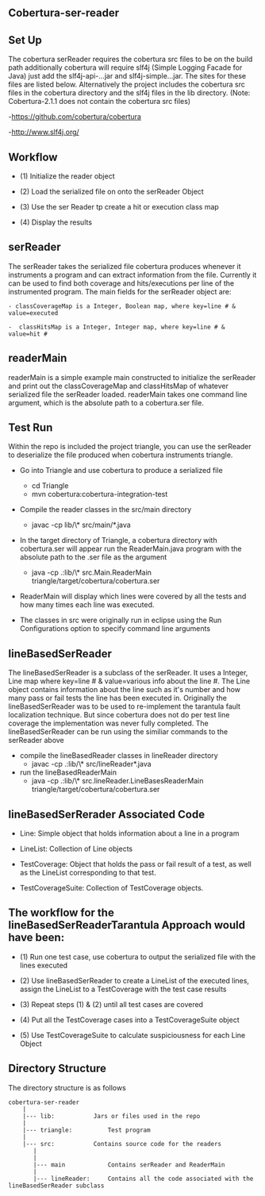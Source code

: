 Cobertura-ser-reader
--------------------

Set Up
------
The cobertura serReader requires the cobertura src files to be on the build path additionally cobertura will 
require slf4j (Simple Logging Facade for Java) just add the slf4j-api-...jar and slf4j-simple...jar. The
sites for these files are listed below. Alternatively the project includes the cobertura src files in the
cobertura directory and the slf4j files in the lib directory. (Note: Cobertura-2.1.1 does not contain the 
cobertura src files)

-https://github.com/cobertura/cobertura 

-http://www.slf4j.org/

Workflow
--------

- (1) Initialize the reader object

- (2) Load the serialized file on onto the serReader Object

- (3) Use the ser Reader tp create a hit or execution class map

- (4) Display the results

serReader
---------
The serReader takes the serialized file cobertura produces whenever it 
instruments a program and can extract information from the file. Currently it 
can be used to find both coverage and hits/executions per line of the instrumented program.
The main fields for the serReader object are:
	
	- classCoverageMap is a Integer, Boolean map, where key=line # & value=executed

	-  classHitsMap is a Integer, Integer map, where key=line # & value=hit #

readerMain
----------
readerMain is a simple example main constructed to initialize the serReader and print out the
classCoverageMap and classHitsMap of whatever serialized file the serReader loaded.
readerMain takes one command line argument, which is the absolute path to a 
cobertura.ser file.

Test Run
--------
Within the repo is included the project triangle, you can use the serReader to deserialize
the file produced when cobertura instruments triangle.

- Go into Triangle and use cobertura to produce a serialized file
	- cd Triangle
	- mvn cobertura:cobertura-integration-test

- Compile the reader classes in the src/main directory
	- javac -cp lib/\\\* src/main/\*.java

- In the target directory of Triangle, a cobertura directory with cobertura.ser will appear
  run the ReaderMain.java program with the absolute path to the .ser file as the argument
	- java -cp .:lib/\\\* src.Main.ReaderMain triangle/target/cobertura/cobertura.ser

- ReaderMain will display which lines were covered by all the tests and how many times each line
  was executed.   

- The classes in src were originally run in eclipse using the Run Configurations option to specify 
command line arguments

lineBasedSerReader
------------------
The lineBasedSerReader is a subclass of the serReader. It uses a Integer, Line
map where key=line # & value=various info about the line #. The Line object 
contains information about the line such as it's number and how many pass or fail
tests the line has been executed in. Originally the lineBasedSerReader was to be
used to re-implement the tarantula fault localization technique. But since cobertura
does not do per test line coverage the implementation was never fully completed. The
lineBasedSerReader can be run using the similiar commands to the serReader above

- compile the lineBasedReader classes in lineReader directory
	- javac -cp .:lib/\\\* src/lineReader\*.java
- run the lineBasedReaderMain
	- java -cp .:lib/\\\* src.lineReader.LineBasesReaderMain triangle/target/cobertura/cobertura.ser

lineBasedSerRerader Associated Code 
-----------------------------------

- Line: Simple object that holds information about a line in a program

- LineList: Collection of Line objects

- TestCoverage: Object that holds the pass or fail result of a test, as well as the LineList corresponding to that test.

- TestCoverageSuite: Collection of TestCoverage objects. 

The workflow for the lineBasedSerReaderTarantula Approach would have been:
--------------------------------------------------------------------------

- (1) Run one test case, use cobertura to output the serialized file with the lines
executed

- (2) Use lineBasedSerReader to create a LineList of the executed lines, assign
the LineList to a TestCoverage with the test case results

- (3) Repeat steps (1) & (2) until all test cases are covered

- (4) Put all the TestCoverage cases into a TestCoverageSuite object

- (5) Use TestCoverageSuite to calculate suspiciousness for each Line Object

Directory Structure
-------------------
The directory structure is as follows
	
	cobertura-ser-reader
		|
		|--- lib:			Jars or files used in the repo
		|
		|--- triangle:			Test program 
		|
		|--- src:			Contains source code for the readers
		   |
		   |
		   |--- main			Contains serReader and ReaderMain
		   |
		   |--- lineReader:		Contains all the code associated with the lineBasedSerReader subclass 


	

